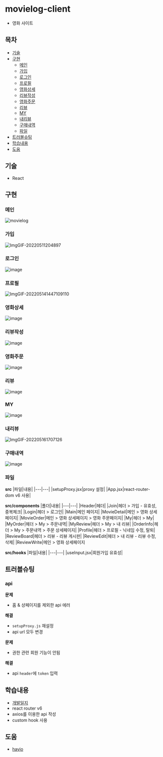 # movielog-client
- 영화 사이트


## 목차
- [기술](#기술)
- [구현](#구현)
	- [메인](#메인) 
	- [가입](#가입)
	- [로그인](#로그인)
	- [프로필](#프로필)
	- [영화상세](#영화상세)
	- [리뷰작성](#리뷰작성)
	- [영화주문](#영화주문)
	- [리뷰](#리뷰)
	- [MY](#MY)
	- [내리뷰](#내리뷰)
	- [구매내역](#구매내역)
	- [파일](#파일)
- [트러블슈팅](#트러블슈팅)
- [학습내용](#학습내용)
- [도움](#도움)


## 기술
- React


## 구현

### 메인
![movielog](https://user-images.githubusercontent.com/90893596/171790921-98db7841-9af3-41a3-a0f7-cbeb9e40ff66.png)

### 가입
![ImgGIF-20220511204897](https://user-images.githubusercontent.com/90893596/167843851-e06faa68-bb77-499c-852f-235c81ca742c.gif)

### 로그인
![image](https://user-images.githubusercontent.com/90893596/167973289-4bda9355-c609-4042-aa06-8fa38f1556a3.png)

### 프로필
![ImgGIF-202205141447109110](https://user-images.githubusercontent.com/90893596/168412675-a9a68fc2-eb09-4e39-8274-948784379c09.gif)

### 영화상세
![image](https://user-images.githubusercontent.com/90893596/167378031-9e53e58f-b345-4567-8d55-81b28b89c78c.png)

### 리뷰작성
![image](https://user-images.githubusercontent.com/90893596/167524838-32be1fad-c975-44e8-9a81-51592d18bc47.png)

### 영화주문
![image](https://user-images.githubusercontent.com/90893596/168042457-225f6fb3-8912-47b6-94bf-2876e73e1838.png)

### 리뷰
![image](https://user-images.githubusercontent.com/90893596/168464225-98963fc0-a11d-479d-9d0b-ce8c78dc2c0c.png)

### MY
![image](https://user-images.githubusercontent.com/90893596/168456577-e3bd7981-2da1-4ab4-a163-8ce3bfaebb4c.png)

### 내리뷰
![ImgGIF-202205161707126](https://user-images.githubusercontent.com/90893596/168551965-ed1bb322-e068-4483-b8bb-d0d81f84652a.gif)

### 구매내역
![image](https://user-images.githubusercontent.com/90893596/168753932-0a817226-be26-4a7b-a630-a860f6736c7a.png)

### 파일

**src**
|파일|내용|
|---|---|
|setupProxy.jsx|proxy 설정|
|App.jsx|react-router-dom v6 사용|

**src/components**
|폴더|내용|
|---|---|
|Header|헤더|
|Join|헤더 > 가입 - 유효성, 중복체크|
|Login|헤더 > 로그인|
|Main|메인 페이지|
|MovieDetail|메인 > 영화 상세페이지|
|MovieOrder|메인 > 영화 상세페이지 > 영화 주문페이지|
|My|헤더 > My|
|MyOrder|헤더 > My > 주문내역|
|MyReview|헤더 > My > 내 리뷰|
|OrderInfo|헤더 > My > 주문내역 > 주문 상세페이지|
|Profile|헤더 > 프로필 - 닉네임 수정, 탈퇴|
|ReviewBoard|헤더 > 리뷰 - 리뷰 게시판|
|ReviewEdit|헤더 > 내 리뷰 - 리뷰 수정, 삭제|
|ReviewWrite|메인 > 영화 상세페이지 

**src/hooks**
|파일|내용|
|---|---|
|useInput.jsx|회원가입 유효성|


## 트러블슈팅

### api

**문제**

-  홈 & 상페이지를 제외한 api 에러

**해결**

- `setupProxy.js` 재설정
- api url 모두 변경

**문제**

- 권한 관련 회원 기능이 안됨

**해결**

- api `header`에 `token` 입력


## 학습내용
- [개발일지](https://dannsgo.com/tags/#movielog)
- react router v6
- axios를 이용한 api 작성
- custom hook 사용


## 도움
- [hayjo](https://github.com/hayjo)
